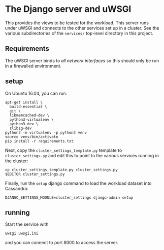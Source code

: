 # The Django server and uWSGI

This provides the views to be tested for the workload. This server
runs under uWSGI and connects to the other services
set up in a cluster. See the various subdirectories of the `services/` top-level
directory in this project.

## Requirements

The uWSGI server binds to *all network interfaces* so this should only be run in
a firewalled environment.

## setup

On Ubuntu 16.04, you can run:

    apt-get install \
      build-essential \
      git \
      libmemcached-dev \
      python3-virtualenv \
      python3-dev \
      zlib1g-dev
    python3 -m virtualenv -p python3 venv
    source venv/bin/activate
    pip install -r requirements.txt

Next, copy the `cluster_settings_template.py` template to `cluster_settings.py`
and edit this to point to the various services running in the cluster:

    cp cluster_settings_template.py cluster_settings.py
    $EDITOR cluster_settings.py

Finally, run the `setup` django command to load the workload dataset into
Cassandra:

    DJANGO_SETTINGS_MODULE=cluster_settings django-admin setup

## running

Start the service with

    uwsgi uwsgi.ini

and you can connect to port 8000 to access the server.
